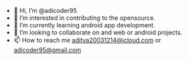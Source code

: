 - 👋 Hi, I’m @adicoder95
- 👀 I’m interested in contributing to the opensource.
- 🌱 I’m currently learning android app development.
- 💞️ I’m looking to collaborate on and web or android projects.
- 📫 How to reach me aditya20031214@icloud.com or adicoder95@gmail.com


